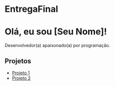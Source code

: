 # EntregaFinal
<!DOCTYPE html>
<html>
<head>
    <title>Meu Portfólio</title>
    <link rel="stylesheet" href="style.css">
</head>
<body>
    <h1>Olá, eu sou [Seu Nome]!</h1>
    <p>Desenvolvedor(a) apaixonado(a) por programação.</p>
    <h2>Projetos</h2>
    <ul>
        <li><a href="projects/projeto1">Projeto 1</a></li>
        <li><a href="projects/projeto2">Projeto 2</a></li>
    </ul>
</body>
</html>
